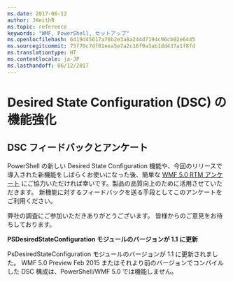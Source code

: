 ```yaml
---
ms.date: 2017-06-12
author: JKeithB
ms.topic: reference
keywords: "WMF, PowerShell, セットアップ"
ms.openlocfilehash: 6419d45617a76b2e3a8a244d7194c96cb02e6445
ms.sourcegitcommit: 75f70c7df01eea5e7a2c16f9a3ab1dd437a1f8fd
ms.translationtype: HT
ms.contentlocale: ja-JP
ms.lasthandoff: 06/12/2017
---
```

# <a name="improvements-in-desired-state-configuration-dsc"></a>Desired State Configuration (DSC) の機能強化

## <a name="dsc-feedback-survey"></a>DSC フィードバックとアンケート   

PowerShell の新しい Desired State Configuration 機能や、今回のリリースで導入された新機能をしばらくお使いになった後、簡単な [WMF 5.0 RTM アンケート](https://www.surveymonkey.com/r/SGLQM5W) にご協力いただければ幸いです。製品の品質向上のために活用させていただきます。 新機能に対するフィードバックを送る手段としてこのアンケートをご利用ください。 

弊社の調査にご参加いただきありがとうございます。 皆様からのご意見をお待ちしております。  

**PSDesiredStateConfiguration モジュールのバージョンが 1.1 に更新**

PsDesiredStateConfiguration モジュールのバージョンが 1.1 に更新されました。 WMF 5.0 Preview Feb 2015 またはそれより前のバージョンでコンパイルした DSC 構成は、PowerShell/WMF 5.0 では機能しません。 

